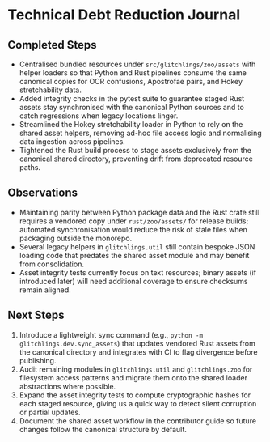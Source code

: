 # Technical Debt Reduction Journal

## Completed Steps

- Centralised bundled resources under `src/glitchlings/zoo/assets` with helper loaders so that Python and Rust pipelines consume the same canonical copies for OCR confusions, Apostrofae pairs, and Hokey stretchability data.
- Added integrity checks in the pytest suite to guarantee staged Rust assets stay synchronised with the canonical Python sources and to catch regressions when legacy locations linger.
- Streamlined the Hokey stretchability loader in Python to rely on the shared asset helpers, removing ad-hoc file access logic and normalising data ingestion across pipelines.
- Tightened the Rust build process to stage assets exclusively from the canonical shared directory, preventing drift from deprecated resource paths.

## Observations

- Maintaining parity between Python package data and the Rust crate still requires a vendored copy under `rust/zoo/assets/` for release builds; automated synchronisation would reduce the risk of stale files when packaging outside the monorepo.
- Several legacy helpers in `glitchlings.util` still contain bespoke JSON loading code that predates the shared asset module and may benefit from consolidation.
- Asset integrity tests currently focus on text resources; binary assets (if introduced later) will need additional coverage to ensure checksums remain aligned.

## Next Steps

1. Introduce a lightweight sync command (e.g., `python -m glitchlings.dev.sync_assets`) that updates vendored Rust assets from the canonical directory and integrates with CI to flag divergence before publishing.
2. Audit remaining modules in `glitchlings.util` and `glitchlings.zoo` for filesystem access patterns and migrate them onto the shared loader abstractions where possible.
3. Expand the asset integrity tests to compute cryptographic hashes for each staged resource, giving us a quick way to detect silent corruption or partial updates.
4. Document the shared asset workflow in the contributor guide so future changes follow the canonical structure by default.
